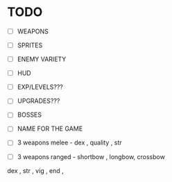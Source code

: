# TODO
- [ ] WEAPONS
- [ ] SPRITES
- [ ] ENEMY VARIETY
- [ ] HUD
- [ ] EXP/LEVELS???
- [ ] UPGRADES???
- [ ] BOSSES
- [ ] NAME FOR THE GAME


- [ ] 3 weapons melee  - dex , quality , str
- [ ] 3 weapons ranged - shortbow , longbow, crossbow

dex ,
str , 
vig , 
end , 
